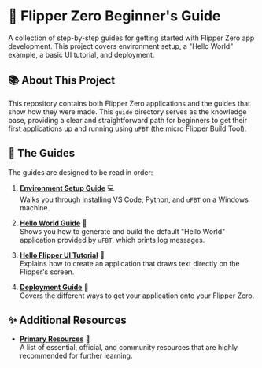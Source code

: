 # 🐬 Flipper Zero Beginner's Guide

A collection of step-by-step guides for getting started with Flipper Zero app development. This project covers environment setup, a "Hello World" example, a basic UI tutorial, and deployment.

## 📚 About This Project

This repository contains both Flipper Zero applications and the guides that show how they were made. This `guide` directory serves as the knowledge base, providing a clear and straightforward path for beginners to get their first applications up and running using `uFBT` (the micro Flipper Build Tool).

## 📖 The Guides

The guides are designed to be read in order:

1.  **[Environment Setup Guide](guide/environment_setup_guide.md)** 💻  
Walks you through installing VS Code, Python, and `uFBT` on a Windows machine.

2.  **[Hello World Guide](guide/flipper_hello_world_guide.md)** 👋  
Shows you how to generate and build the default "Hello World" application provided by `uFBT`, which prints log messages.

3.  **[Hello Flipper UI Tutorial](guide/hello_flipper_ui_tutorial.md)** 🎨  
Explains how to create an application that draws text directly on the Flipper's screen.

4.  **[Deployment Guide](guide/deployment_guide.md)** 🚀  
Covers the different ways to get your application onto your Flipper Zero.

## ✨ Additional Resources

*   **[Primary Resources](guide/resources.md)** 🔗  
A list of essential, official, and community resources that are highly recommended for further learning.